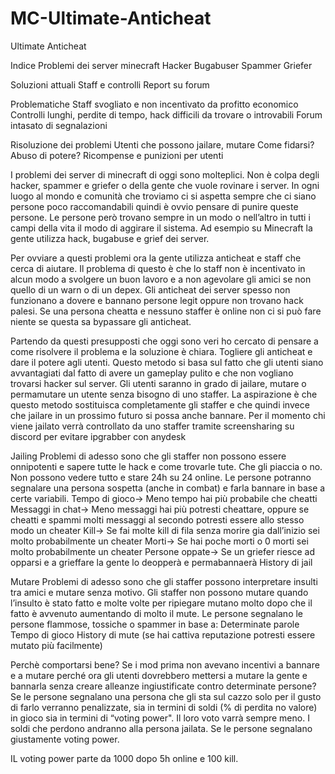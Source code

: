 # MC-Ultimate-Anticheat
Ultimate Anticheat

Indice
Problemi dei server minecraft
Hacker
Bugabuser
Spammer
Griefer

Soluzioni attuali
Staff e controlli
Report su forum

Problematiche
Staff svogliato e non incentivato da profitto economico
Controlli lunghi, perdite di tempo, hack difficili da trovare o introvabili
Forum intasato di segnalazioni 

Risoluzione dei problemi
Utenti che possono jailare, mutare
Come fidarsi?
Abuso di potere? 
Ricompense e punizioni per utenti


I problemi dei server di minecraft di oggi sono molteplici. Non è colpa degli hacker, spammer e griefer o della gente che vuole rovinare i server. In ogni luogo al mondo e comunità che troviamo ci si aspetta sempre che ci siano persone poco raccomandabili quindi è ovvio pensare di punire queste persone.
Le persone però trovano sempre in un modo o nell’altro in tutti i campi della vita il modo di aggirare il sistema. Ad esempio su Minecraft la gente utilizza hack, bugabuse e grief dei server. 

Per ovviare a questi problemi ora la gente utilizza anticheat e staff che cerca di aiutare.
Il problema di questo è che lo staff non è incentivato in alcun modo a svolgere un buon lavoro e a non agevolare gli amici se non quello di un warn o di un depex. 
Gli anticheat dei server spesso non funzionano a dovere e bannano persone legit oppure non trovano hack palesi. 
Se una persona cheatta e nessuno staffer è online non ci si può fare niente se questa sa bypassare gli anticheat.

Partendo da questi presupposti che oggi sono veri ho cercato di pensare a come risolvere il problema e la soluzione è chiara.
Togliere gli anticheat e dare il potere agli utenti.
Questo metodo si basa sul fatto che gli utenti siano avvantagiati dal fatto di avere un gameplay pulito e che non vogliano trovarsi hacker sul server.
Gli utenti saranno in grado di jailare, mutare o permamutare un utente senza bisogno di uno staffer.
La aspirazione è che questo metodo sostituisca completamente gli staffer e che quindi invece che jailare in un prossimo futuro si possa anche bannare. 
Per il momento chi viene jailato verrà controllato da uno staffer tramite screensharing su discord per evitare ipgrabber con anydesk

Jailing
Problemi di adesso sono che gli staffer non possono essere onnipotenti e sapere tutte le hack e come trovarle tute. Che gli piaccia o no. Non possono vedere tutto e stare 24h su 24 online.
Le persone potranno segnalare una persona sospetta (anche in combat) e farla bannare in base a certe variabili.
Tempo di gioco→ Meno tempo hai più probabile che cheatti
Messaggi in chat→ Meno messaggi hai più potresti cheattare, oppure se cheatti e spammi molti messaggi al secondo potresti essere allo stesso modo un cheater
Kill→ Se fai molte kill di fila senza morire gia dall’inizio sei molto probabilmente un cheater
Morti→ Se hai poche morti o 0 morti sei molto probabilmente un cheater
Persone oppate→ Se un griefer riesce ad opparsi e a grieffare la gente lo deopperà e permabannaerà
History di jail

Mutare
Problemi di adesso sono che gli staffer possono interpretare insulti tra amici e mutare senza motivo. Gli staffer non possono mutare quando l’insulto è stato fatto e molte volte per ripiegare mutano molto dopo che il fatto è avvenuto aumentando di molto il mute. 
Le persone segnalano le persone flammose, tossiche o spammer in base a:
Determinate parole
Tempo di gioco
History di mute (se hai cattiva reputazione potresti essere mutato più facilmente)

Perchè comportarsi bene?
Se i mod prima non avevano incentivi a bannare e a mutare perché ora gli utenti dovrebbero mettersi a mutare la gente e bannarla senza creare alleanze ingiustificate contro determinate persone? 
Se le persone segnalano una persona che gli sta sul cazzo solo per il gusto di farlo verranno penalizzate, sia in termini di soldi (% di perdita no valore) in gioco sia in termini di “voting power". Il loro voto varrà sempre meno. I soldi che perdono andranno alla persona jailata.
Se le persone segnalano giustamente voting power.

IL voting power parte da 1000 dopo 5h online e 100 kill. 




